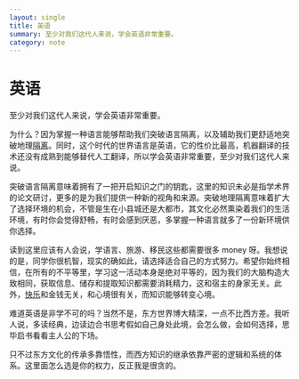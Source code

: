 ```yaml
---
layout: single
title: 英语
summary: 至少对我们这代人来说，学会英语非常重要。
category: note
---
```


# 英语

至少对我们这代人来说，学会英语非常重要。

为什么？因为掌握一种语言能够帮助我们突破语言隔离，以及辅助我们更舒适地突破地理[隔离](/note/segregate.html)。同时，这个时代的世界语言是英语，它的性价比最高，机器翻译的技术还没有成熟到能够替代人工翻译，所以学会英语非常重要，至少对我们这代人来说。

突破语言隔离意味着拥有了一把开启知识之门的钥匙，这里的知识未必是指学术界的论文研讨，更多的是为我们提供一种新的视角和来源。突破地理隔离意味着扩大了选择环境的机会，不管是生在小县城还是大都市，其文化必然熏染着我们的生活环境，有时你会觉得舒畅，有时会感到厌恶，多掌握一种语言就多了一份新环境供你选择。

读到这里应该有人会说，学语言、旅游、移民这些都需要很多 money 呀。我想说的是，同学你很机智，现实的确如此，请选择适合自己的方式努力。希望你始终相信，在所有的不平等里，学习这一活动本身是绝对平等的，因为我们的大脑构造大致相同，获取信息、储存和提取知识都需要消耗精力，这和宿主的身家无关。此外，[快乐](/note/happiness.html)和金钱无关，和心境很有关，而知识能够转变心境。

难道英语是非学不可的吗？当然不是，东方世界博大精深，一点不比西方差。我听人说，多读经典，边读边合书思考假如自己身处此境，会怎么做，会如何选择，思毕启书看看主人公的下场。

只不过东方文化的传承多靠悟性，而西方知识的继承依靠严密的逻辑和系统的体系。这里面怎么选是你的权力，反正我是很贪的。
